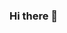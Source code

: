 ### Hi there 👋

<!--
**Alejandroq12/Alejandroq12** is a ✨ _special_ ✨ repository because its `README.md` (this file) appears on your GitHub profile.

Here are some ideas to get you started:

- 🔭 I’m currently working on a React appication.
- 🌱 I’m currently learning NodeJs and responsive web design.
- 👯 I’m looking to collaborate with people who are willing to learn more each day.
- 📫 How to reach me: ...
- 😄 I speak: French, English and Spanish.
- ⚡ Favorite platforms to learn more: YouTube, Codecademy, Udacity, Coursera, Zero to Mastery, Platzi and Puralsight
-->
